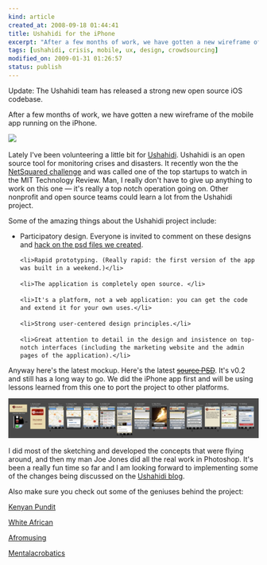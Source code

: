 ```yaml
--- 
kind: article
created_at: 2008-09-18 01:44:41
title: Ushahidi for the iPhone
excerpt: "After a few months of work, we have gotten a new wireframe of the mobile app"
tags: [ushahidi, crisis, mobile, ux, design, crowdsourcing]
modified_on: 2009-01-31 01:26:57
status: publish
---
```


Update: The Ushahidi team has released a strong new open source iOS codebase. 

After a few months of work, we have gotten a new wireframe of the mobile app running on the iPhone. 

![](ushahidi.png)

Lately I've been volunteering a little bit for <a href="http://ushahidi.com">Ushahidi</a>. Ushahidi is an open source tool for monitoring crises and disasters. It recently won the the <a href="http://blog.ushahidi.com/index.php/2008/05/30/winning-the-netsquared-challenge/">NetSquared challenge</a> and was called one of the top startups to watch in the MIT Technology Review. Man, I really don't have to give up anything to work on this one &mdash; it's really a top notch operation going on. Other nonprofit and open source teams could learn a lot from the Ushahidi project. 

Some of the amazing things about the Ushahidi project include: 

<ul>
	<li>Participatory design. Everyone is invited to comment on these designs and <a href="/ushahidi/Ushahidi_v3b.psd">hack on the psd files we created</a>.</li>

	<li>Rapid prototyping. (Really rapid: the first version of the app was built in a weekend.)</li>

	<li>The application is completely open source. </li>

	<li>It's a platform, not a web application: you can get the code and extend it for your own uses.</li>

	<li>Strong user-centered design principles.</li>

	<li>Great attention to detail in the design and insistence on top-notch interfaces (including the marketing website and the admin pages of the application).</li>

</ul>

Anyway here's the latest mockup. Here's the latest <strike><a href="/ushahidi/Ushahidi_v3b.psd">source PSD</a></strike>. It's v0.2 and still has a long way to go. We did the iPhone app first and will be using lessons learned from this one to port the project to other platforms. 


<img src="/images/ushahidi_iphone_v02.jpg" style="max-width: 100%;" />

I did most of the sketching and developed the concepts that were flying around, and then my man Joe Jones did all the real work in Photoshop. It's been a really fun time so far and I am looking forward to implementing some of the changes being discussed on the <a href="http://blog.ushahidi.com">Ushahidi blog</a>.  

Also make sure you check out some of the geniuses behind the project: 

<p><a href="http://www.kenyanpundit.com">Kenyan Pundit</a></p>
<p><a href="http://www.whiteafrican.com">White African</a></p>
<p><a href="http://www.afromusing.com/blog/">Afromusing</a></p>
<p><a href="http://www.mentalacrobatics.com/think">Mentalacrobatics </a></p>






